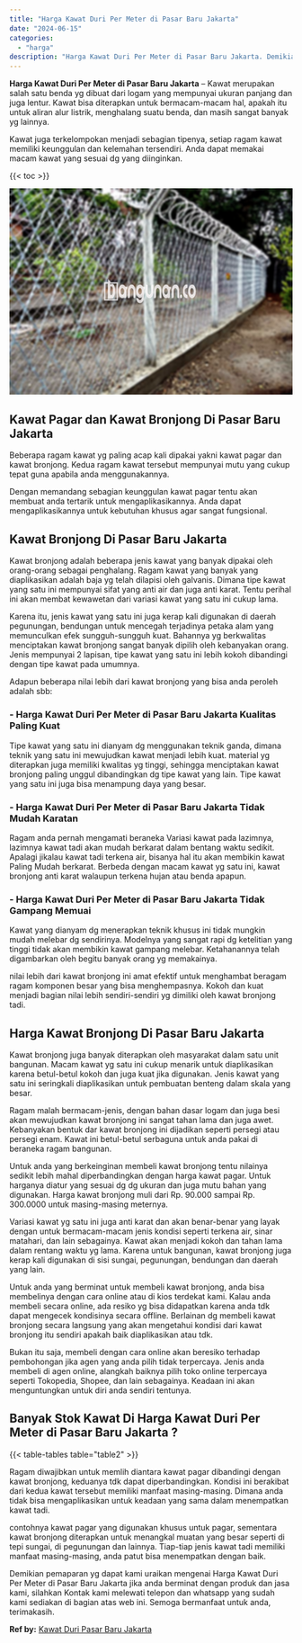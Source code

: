 ```yaml
---
title: "Harga Kawat Duri Per Meter di Pasar Baru Jakarta"
date: "2024-06-15"
categories: 
  - "harga"
description: "Harga Kawat Duri Per Meter di Pasar Baru Jakarta. Demikian pemaparan yg dapat kami uraikan mengenai Harga Kawat Duri Per Meter di Pasar Baru Jakarta jika and..."
---
```


**Harga Kawat Duri Per Meter di Pasar Baru Jakarta** – Kawat merupakan salah satu benda yg dibuat dari logam yang mempunyai ukuran panjang dan juga lentur. Kawat bisa diterapkan untuk bermacam-macam hal, apakah itu untuk aliran alur listrik, menghalang suatu benda, dan masih sangat banyak yg lainnya.

Kawat juga terkelompokan menjadi sebagian tipenya, setiap ragam kawat memiliki keunggulan dan kelemahan tersendiri. Anda dapat memakai macam kawat yang sesuai dg yang diinginkan.

{{< toc >}}

![Harga Kawat Duri Per Meter di Pasar Baru Jakarta](/images/jual-kawat-murah33.png)

## Kawat Pagar dan Kawat Bronjong Di Pasar Baru Jakarta

Beberapa ragam kawat yg paling acap kali dipakai yakni kawat pagar dan kawat bronjong. Kedua ragam kawat tersebut mempunyai mutu yang cukup tepat guna apabila anda menggunakannya.

Dengan memandang sebagian keunggulan kawat pagar tentu akan membuat anda tertarik untuk mengaplikasikannya. Anda dapat mengaplikasikannya untuk kebutuhan khusus agar sangat fungsional.

## Kawat Bronjong Di Pasar Baru Jakarta

Kawat bronjong adalah beberapa jenis kawat yang banyak dipakai oleh orang-orang sebagai penghalang. Ragam kawat yang banyak yang diaplikasikan adalah baja yg telah dilapisi oleh galvanis. Dimana tipe kawat yang satu ini mempunyai sifat yang anti air dan juga anti karat. Tentu perihal ini akan membat kewawetan dari variasi kawat yang satu ini cukup lama.

Karena itu, jenis kawat yang satu ini juga kerap kali digunakan di daerah pegunungan, bendungan untuk mencegah terjadinya petaka alam yang memunculkan efek sungguh-sungguh kuat. Bahannya yg berkwalitas menciptakan kawat bronjong sangat banyak dipilih oleh kebanyakan orang. Jenis mempunyai 2 lapisan, tipe kawat yang satu ini lebih kokoh dibandingi dengan tipe kawat pada umumnya.

Adapun beberapa nilai lebih dari kawat bronjong yang bisa anda peroleh adalah sbb:

### \- Harga Kawat Duri Per Meter di Pasar Baru Jakarta Kualitas Paling Kuat

Tipe kawat yang satu ini dianyam dg menggunakan teknik ganda, dimana teknik yang satu ini mewujudkan kawat menjadi lebih kuat. material yg diterapkan juga memiliki kwalitas yg tinggi, sehingga menciptakan kawat bronjong paling unggul dibandingkan dg tipe kawat yang lain. Tipe kawat yang satu ini juga bisa menampung daya yang besar.

### \- Harga Kawat Duri Per Meter di Pasar Baru Jakarta Tidak Mudah Karatan

Ragam anda pernah mengamati beraneka Variasi kawat pada lazimnya, lazimnya kawat tadi akan mudah berkarat dalam bentang waktu sedikit. Apalagi jikalau kawat tadi terkena air, bisanya hal itu akan membikin kawat Paling Mudah berkarat. Berbeda dengan macam kawat yg satu ini, kawat bronjong anti karat walaupun terkena hujan atau benda apapun.

### \- Harga Kawat Duri Per Meter di Pasar Baru Jakarta Tidak Gampang Memuai

Kawat yang dianyam dg menerapkan teknik khusus ini tidak mungkin mudah melebar dg sendirinya. Modelnya yang sangat rapi dg ketelitian yang tinggi tidak akan membikin kawat gampang melebar. Ketahanannya telah digambarkan oleh begitu banyak orang yg memakainya.

nilai lebih dari kawat bronjong ini amat efektif untuk menghambat beragam ragam komponen besar yang bisa menghempasnya. Kokoh dan kuat menjadi bagian nilai lebih sendiri-sendiri yg dimiliki oleh kawat bronjong tadi.

## Harga Kawat Bronjong Di Pasar Baru Jakarta

Kawat bronjong juga banyak diterapkan oleh masyarakat dalam satu unit bangunan. Macam kawat yg satu ini cukup menarik untuk diaplikasikan karena betul-betul kokoh dan juga kuat jika digunakan. Jenis kawat yang satu ini seringkali diaplikasikan untuk pembuatan benteng dalam skala yang besar.

Ragam malah bermacam-jenis, dengan bahan dasar logam dan juga besi akan mewujudkan kawat bronjong ini sangat tahan lama dan juga awet. Kebanyakan bentuk dar kawat bronjong ini dijadikan seperti persegi atau persegi enam. Kawat ini betul-betul serbaguna untuk anda pakai di beraneka ragam bangunan.

Untuk anda yang berkeinginan membeli kawat bronjong tentu nilainya sedikit lebih mahal diperbandingkan dengan harga kawat pagar. Untuk harganya diatur yang sesuai dg dg ukuran dan juga mutu bahan yang digunakan. Harga kawat bronjong muli dari Rp. 90.000 sampai Rp. 300.0000 untuk masing-masing meternya.

Variasi kawat yg satu ini juga anti karat dan akan benar-benar yang layak dengan untuk bermacam-macam jenis kondisi seperti terkena air, sinar matahari, dan lain sebagainya. Kawat akan menjadi kokoh dan tahan lama dalam rentang waktu yg lama. Karena untuk bangunan, kawat bronjong juga kerap kali digunakan di sisi sungai, pegunungan, bendungan dan daerah yang lain.

Untuk anda yang berminat untuk membeli kawat bronjong, anda bisa membelinya dengan cara online atau di kios terdekat kami. Kalau anda membeli secara online, ada resiko yg bisa didapatkan karena anda tdk dapat mengecek kondisinya secara offline. Berlainan dg membeli kawat bronjong secara langsung yang akan mengetahui kondisi dari kawat bronjong itu sendiri apakah baik diaplikasikan atau tdk.

Bukan itu saja, membeli dengan cara online akan beresiko terhadap pembohongan jika agen yang anda pilih tidak terpercaya. Jenis anda membeli di agen online, alangkah baiknya pilih toko online terpercaya seperti Tokopedia, Shopee, dan lain sebagainya. Keadaan ini akan menguntungkan untuk diri anda sendiri tentunya.

## Banyak Stok Kawat Di Harga Kawat Duri Per Meter di Pasar Baru Jakarta ?

{{< table-tables table="table2" >}}

Ragam diwajibkan untuk memlih diantara kawat pagar dibandingi dengan kawat bronjong, keduanya tdk dapat diperbandingkan. Kondisi ini berakibat dari kedua kawat tersebut memiliki manfaat masing-masing. Dimana anda tidak bisa mengaplikasikan untuk keadaan yang sama dalam menempatkan kawat tadi.

contohnya kawat pagar yang digunakan khusus untuk pagar, sementara kawat bronjong diterapkan untuk menangkal muatan yang besar seperti di tepi sungai, di pegunungan dan lainnya. Tiap-tiap jenis kawat tadi memiliki manfaat masing-masing, anda patut bisa menempatkan dengan baik.

Demikian pemaparan yg dapat kami uraikan mengenai Harga Kawat Duri Per Meter di Pasar Baru Jakarta jika anda berminat dengan produk dan jasa kami, silahkan Kontak kami melewati telepon dan whatsapp yang sudah kami sediakan di bagian atas web ini. Semoga bermanfaat untuk anda, terimakasih.

**Ref by:** [Kawat Duri Pasar Baru Jakarta](https://id.wikipedia.org/wiki/Kawat)

